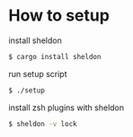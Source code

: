# How to setup

install sheldon

```zsh
$ cargo install sheldon
```

run setup script

```zsh
$ ./setup
```

install zsh plugins with sheldon

```zsh
$ sheldon -v lock
```

